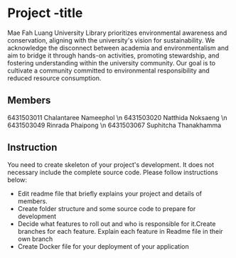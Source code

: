 # Project -title
Mae Fah Luang University Library prioritizes environmental awareness and conservation, aligning with the university's vision for sustainability. We acknowledge the disconnect between academia and environmentalism and aim to bridge it through hands-on activities, promoting stewardship, and fostering understanding within the university community. Our goal is to cultivate a community committed to environmental responsibility and reduced resource consumption.
## Members
6431503011	Chalantaree Nameephol \n 6431503020 Natthida Noksaeng \n 6431503049	Rinrada Phaipong \n 6431503067	Suphitcha Thanakhamma
## Instruction
You need to create skeleton of your project's development. It does not necessary include the complete source code. Please follow instructions below:
- Edit readme file that briefly explains your project and details of members.​ 
- Create folder structure and some source code to prepare for development
- Decide what features to roll out and who is responsible for it.​ Create branches for each feature. Explain each feature in Readme file in their own branch​ 
- Create Docker file for your deployment of your application 
